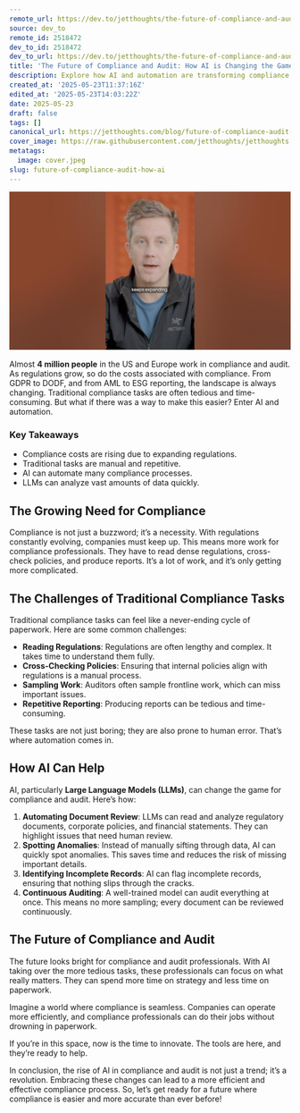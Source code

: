 ```yaml
---
remote_url: https://dev.to/jetthoughts/the-future-of-compliance-and-audit-how-ai-is-changing-the-game-1ok1
source: dev_to
remote_id: 2518472
dev_to_id: 2518472
dev_to_url: https://dev.to/jetthoughts/the-future-of-compliance-and-audit-how-ai-is-changing-the-game-1ok1
title: 'The Future of Compliance and Audit: How AI is Changing the Game'
description: Explore how AI and automation are transforming compliance and audit processes, making them more efficient and less time-consuming.
created_at: '2025-05-23T11:37:16Z'
edited_at: '2025-05-23T14:03:22Z'
date: 2025-05-23
draft: false
tags: []
canonical_url: https://jetthoughts.com/blog/future-of-compliance-audit-how-ai/
cover_image: https://raw.githubusercontent.com/jetthoughts/jetthoughts.github.io/master/content/blog/future-of-compliance-audit-how-ai/cover.jpeg
metatags:
  image: cover.jpeg
slug: future-of-compliance-audit-how-ai
---
```

[![The Future of Compliance and Audit: How AI is Changing the Game](file_0.jpg)](https://www.youtube.com/watch?v=Vi4c51aq-SQ)

Almost **4 million people** in the US and Europe work in compliance and audit. As regulations grow, so do the costs associated with compliance. From GDPR to DODF, and from AML to ESG reporting, the landscape is always changing. Traditional compliance tasks are often tedious and time-consuming. But what if there was a way to make this easier? Enter AI and automation.

### Key Takeaways

*   Compliance costs are rising due to expanding regulations.
*   Traditional tasks are manual and repetitive.
*   AI can automate many compliance processes.
*   LLMs can analyze vast amounts of data quickly.

## The Growing Need for Compliance

Compliance is not just a buzzword; it’s a necessity. With regulations constantly evolving, companies must keep up. This means more work for compliance professionals. They have to read dense regulations, cross-check policies, and produce reports. It’s a lot of work, and it’s only getting more complicated.

## The Challenges of Traditional Compliance Tasks

Traditional compliance tasks can feel like a never-ending cycle of paperwork. Here are some common challenges:

*   **Reading Regulations**: Regulations are often lengthy and complex. It takes time to understand them fully.
*   **Cross-Checking Policies**: Ensuring that internal policies align with regulations is a manual process.
*   **Sampling Work**: Auditors often sample frontline work, which can miss important issues.
*   **Repetitive Reporting**: Producing reports can be tedious and time-consuming.

These tasks are not just boring; they are also prone to human error. That’s where automation comes in.

## How AI Can Help

AI, particularly **Large Language Models (LLMs)**, can change the game for compliance and audit. Here’s how:

1.  **Automating Document Review**: LLMs can read and analyze regulatory documents, corporate policies, and financial statements. They can highlight issues that need human review.
2.  **Spotting Anomalies**: Instead of manually sifting through data, AI can quickly spot anomalies. This saves time and reduces the risk of missing important details.
3.  **Identifying Incomplete Records**: AI can flag incomplete records, ensuring that nothing slips through the cracks.
4.  **Continuous Auditing**: A well-trained model can audit everything at once. This means no more sampling; every document can be reviewed continuously.

## The Future of Compliance and Audit

The future looks bright for compliance and audit professionals. With AI taking over the more tedious tasks, these professionals can focus on what really matters. They can spend more time on strategy and less time on paperwork.

Imagine a world where compliance is seamless. Companies can operate more efficiently, and compliance professionals can do their jobs without drowning in paperwork.

If you’re in this space, now is the time to innovate. The tools are here, and they’re ready to help.

In conclusion, the rise of AI in compliance and audit is not just a trend; it’s a revolution. Embracing these changes can lead to a more efficient and effective compliance process. So, let’s get ready for a future where compliance is easier and more accurate than ever before!
